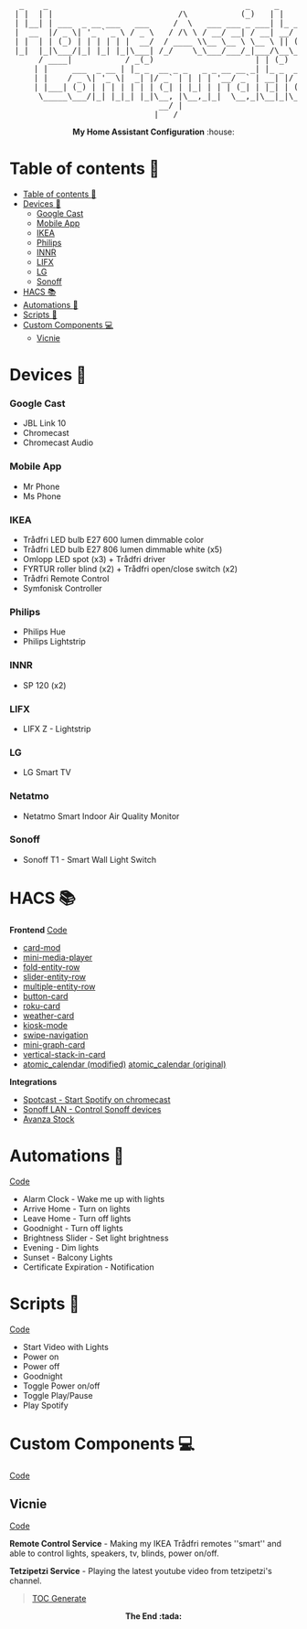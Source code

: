 <pre align="center">
  _    _                                         _     _              _   
 | |  | |                          /\           (_)   | |            | |  
 | |__| | ___  _ __ ___   ___     /  \   ___ ___ _ ___| |_ __ _ _ __ | |_ 
 |  __  |/ _ \| '_ ` _ \ / _ \   / /\ \ / __/ __| / __| __/ _` | '_ \| __|
 | |  | | (_) | | | | | |  __/  / ____ \\__ \__ \ \__ \ || (_| | | | | |_ 
 |_|  |_|\___/|_| |_| |_|\___| /_/    \_\___/___/_|___/\__\__,_|_| |_|\__|
      / ____|           / _(_)                     | | (_)                
     | |     ___  _ __ | |_ _  __ _ _   _ _ __ __ _| |_ _  ___  _ __      
     | |    / _ \| '_ \|  _| |/ _` | | | | '__/ _` | __| |/ _ \| '_ \     
     | |___| (_) | | | | | | | (_| | |_| | | | (_| | |_| | (_) | | | |    
      \_____\___/|_| |_|_| |_|\__, |\__,_|_|  \__,_|\__|_|\___/|_| |_|    
                               __/ |                                      
                              |___/                                       
</pre>
<p align="center">
<b>My Home Assistant Configuration</b> :house:
</p>

Table of contents :book:
=======================
- [Table of contents :book:](#table-of-contents-book)
- [Devices :iphone:](#devices-iphone)
  - [Google Cast](#google-cast)
  - [Mobile App](#mobile-app)
  - [IKEA](#ikea)
  - [Philips](#philips)
  - [INNR](#innr)
  - [LIFX](#lifx)
  - [LG](#lg)
  - [Sonoff](#sonoff)
- [HACS :books:](#hacs-books)
- [Automations :repeat:](#automations-repeat)
- [Scripts :page_with_curl:](#scripts-page_with_curl)
- [Custom Components :computer:](#custom-components-computer)
  - [Vicnie](#vicnie)

Devices :iphone:
=======

### Google Cast
- JBL Link 10
- Chromecast
- Chromecast Audio

### Mobile App
- Mr Phone
- Ms Phone

### IKEA
- Trådfri LED bulb E27 600 lumen dimmable color
- Trådfri LED bulb E27 806 lumen dimmable white (x5)
- Omlopp LED spot (x3) + Trådfri driver
- FYRTUR roller blind (x2) + Trådfri open/close switch (x2)
- Trådfri Remote Control
- Symfonisk Controller

### Philips
- Philips Hue
- Philips Lightstrip

### INNR
- SP 120 (x2)

### LIFX
- LIFX Z - Lightstrip

### LG
- LG Smart TV

### Netatmo
- Netatmo Smart Indoor Air Quality Monitor 

### Sonoff
- Sonoff T1 - Smart Wall Light Switch

HACS :books:
====
**Frontend** [Code](.storage/lovelace_resources)
- [card-mod](https://github.com/thomasloven/lovelace-card-mod)
- [mini-media-player](https://github.com/kalkih/mini-media-player)
- [fold-entity-row](https://github.com/thomasloven/lovelace-fold-entity-row)
- [slider-entity-row](https://github.com/thomasloven/lovelace-slider-entity-row)
- [multiple-entity-row](https://github.com/benct/lovelace-multiple-entity-row)
- [button-card](https://github.com/custom-cards/button-card)
- [roku-card](https://github.com/iantrich/roku-card)
- [weather-card](https://github.com/bramkragten/weather-card)
- [kiosk-mode](https://github.com/maykar/kiosk-mode)
- [swipe-navigation](https://github.com/maykar/Lovelace-Swipe-Navigation)
- [mini-graph-card](https://github.com/kalkih/mini-graph-card)
- [vertical-stack-in-card](https://github.com/ofekashery/vertical-stack-in-card)
- [atomic_calendar (modified)](https://github.com/AnnieLeonia/atomic_calendar) [atomic_calendar (original)](https://github.com/atomic7777/atomic_calendar)

**Integrations**
- [Spotcast - Start Spotify on chromecast](https://github.com/fondberg/spotcast)
- [Sonoff LAN - Control Sonoff devices](https://github.com/AlexxIT/SonoffLAN)
- [Avanza Stock](https://github.com/custom-components/sensor.avanza_stock)

Automations :repeat:
===========
[Code](automations.yaml)
- Alarm Clock - Wake me up with lights
- Arrive Home - Turn on lights
- Leave Home - Turn off lights
- Goodnight - Turn off lights
- Brightness Slider - Set light brightness
- Evening - Dim lights
- Sunset - Balcony Lights
- Certificate Expiration - Notification

Scripts :page_with_curl:
=======
[Code](scripts.yaml)
- Start Video with Lights
- Power on
- Power off
- Goodnight
- Toggle Power on/off
- Toggle Play/Pause
- Play Spotify

Custom Components :computer:
=================
[Code](custom_components)

Vicnie
------
[Code](custom_components/vicnie/__init__.py)

**Remote Control Service** - Making my IKEA Trådfri remotes ''smart'' and able to control lights, speakers, tv, blinds, power on/off.

**Tetzipetzi Service** - Playing the latest youtube video from tetzipetzi's channel.

> [TOC Generate](https://magnetikonline.github.io/markdown-toc-generate/)

<p align="center">
<b>The End :tada:</b>
</p>
